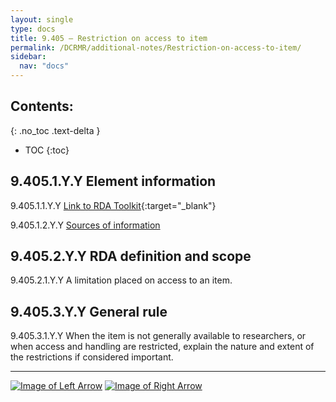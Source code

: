 ```yaml
---
layout: single
type: docs
title: 9.405 — Restriction on access to item
permalink: /DCRMR/additional-notes/Restriction-on-access-to-item/
sidebar:
  nav: "docs"
---
```


## Contents:
{: .no_toc .text-delta }

- TOC
{:toc}

## 9.405.1.Y.Y  Element information

<a name="9.405.1.1.Y.Y">9.405.1.1.Y.Y</a> [Link to RDA Toolkit](https://access.rdatoolkit.org/Content/Index?externalId=en-US_ala-f8b543e9-ad2c-35a6-82fb-ec748181fb6a){:target="_blank"}

<a name="9.405.1.2.Y.Y">9.405.1.2.Y.Y</a> [Sources of information](/DCRMR/additional-notes/#9011-sources-of-information)

## 9.405.2.Y.Y RDA definition and scope

<a name="9.405.2.1.Y.Y">9.405.2.1.Y.Y</a> A limitation placed on access to an item.

## 9.405.3.Y.Y General rule 

<a name="9.405.3.1.Y.Y">9.405.3.1.Y.Y</a> When the item is not generally available to researchers, or when access and handling are restricted, explain the nature and extent of the restrictions if considered important.

---

[![Image of Left Arrow](https://rbms-bsc.github.io/DCRMR/assets/pictures/navigation/Arrow_Left.png "9.4 — Note on item")](/DCRMR/additional-notes/Note-on-item/) [![Image of Right Arrow](https://rbms-bsc.github.io/DCRMR/assets/pictures/navigation/Arrow_Right.png "9.407 — Restriction on use of item")](/DCRMR/additional-notes/Restriction-on-use-of-item/)